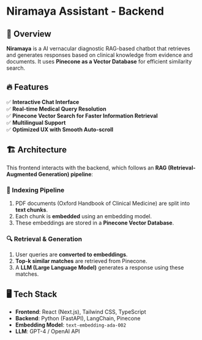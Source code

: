 # Niramaya Assistant - Backend

## 📌 Overview
**Niramaya** is a AI vernacular diagnostic RAG-based chatbot that retrieves and generates responses based on clinical knowledge from evidence and documents. It uses **Pinecone as a Vector Database** for efficient similarity search.

## 🔥 Features
✅ **Interactive Chat Interface**  
✅ **Real-time Medical Query Resolution**  
✅ **Pinecone Vector Search for Faster Information Retrieval**  
✅ **Multilingual Support**  
✅ **Optimized UX with Smooth Auto-scroll**  

## 🏗️ Architecture

This frontend interacts with the backend, which follows an **RAG (Retrieval-Augmented Generation) pipeline**:

### **📕 Indexing Pipeline**
1. PDF documents (Oxford Handbook of Clinical Medicine) are split into **text chunks**.
2. Each chunk is **embedded** using an embedding model.
3. These embeddings are stored in a **Pinecone Vector Database**.

### **🔍 Retrieval & Generation**
1. User queries are **converted to embeddings**.
2. **Top-k similar matches** are retrieved from Pinecone.
3. A **LLM (Large Language Model)** generates a response using these matches.

## 🖥️ Tech Stack
- **Frontend**: React (Next.js), Tailwind CSS, TypeScript
- **Backend**: Python (FastAPI), LangChain, Pinecone
- **Embedding Model**: `text-embedding-ada-002`
- **LLM**: GPT-4 / OpenAI API